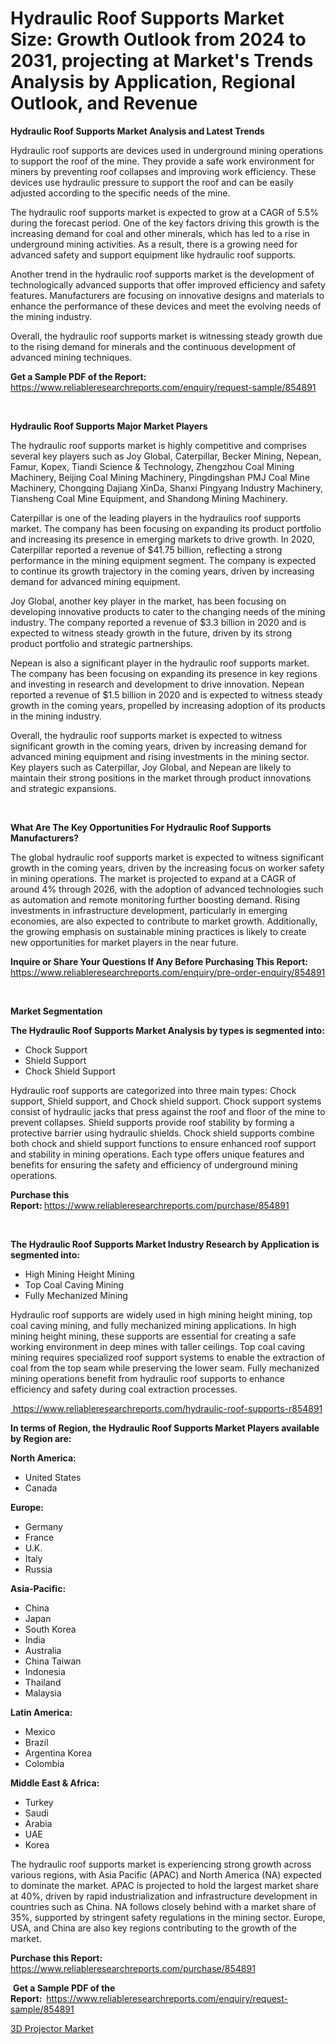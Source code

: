 <p><h1>Hydraulic Roof Supports Market Size: Growth Outlook from 2024 to 2031, projecting at Market's Trends Analysis by Application, Regional Outlook, and Revenue</h1></p><p><strong>Hydraulic Roof Supports Market Analysis and Latest Trends</strong></p>
<p><p>Hydraulic roof supports are devices used in underground mining operations to support the roof of the mine. They provide a safe work environment for miners by preventing roof collapses and improving work efficiency. These devices use hydraulic pressure to support the roof and can be easily adjusted according to the specific needs of the mine.</p><p>The hydraulic roof supports market is expected to grow at a CAGR of 5.5% during the forecast period. One of the key factors driving this growth is the increasing demand for coal and other minerals, which has led to a rise in underground mining activities. As a result, there is a growing need for advanced safety and support equipment like hydraulic roof supports.</p><p>Another trend in the hydraulic roof supports market is the development of technologically advanced supports that offer improved efficiency and safety features. Manufacturers are focusing on innovative designs and materials to enhance the performance of these devices and meet the evolving needs of the mining industry.</p><p>Overall, the hydraulic roof supports market is witnessing steady growth due to the rising demand for minerals and the continuous development of advanced mining techniques.</p></p>
<p><strong>Get a Sample PDF of the Report:&nbsp;</strong> <a href="https://www.reliableresearchreports.com/enquiry/request-sample/854891">https://www.reliableresearchreports.com/enquiry/request-sample/854891</a></p>
<p>&nbsp;</p>
<p><strong>Hydraulic Roof Supports Major Market Players</strong></p>
<p><p>The hydraulic roof supports market is highly competitive and comprises several key players such as Joy Global, Caterpillar, Becker Mining, Nepean, Famur, Kopex, Tiandi Science & Technology, Zhengzhou Coal Mining Machinery, Beijing Coal Mining Machinery, Pingdingshan PMJ Coal Mine Machinery, Chongqing Dajiang XinDa, Shanxi Pingyang Industry Machinery, Tiansheng Coal Mine Equipment, and Shandong Mining Machinery.</p><p>Caterpillar is one of the leading players in the hydraulics roof supports market. The company has been focusing on expanding its product portfolio and increasing its presence in emerging markets to drive growth. In 2020, Caterpillar reported a revenue of $41.75 billion, reflecting a strong performance in the mining equipment segment. The company is expected to continue its growth trajectory in the coming years, driven by increasing demand for advanced mining equipment.</p><p>Joy Global, another key player in the market, has been focusing on developing innovative products to cater to the changing needs of the mining industry. The company reported a revenue of $3.3 billion in 2020 and is expected to witness steady growth in the future, driven by its strong product portfolio and strategic partnerships.</p><p>Nepean is also a significant player in the hydraulic roof supports market. The company has been focusing on expanding its presence in key regions and investing in research and development to drive innovation. Nepean reported a revenue of $1.5 billion in 2020 and is expected to witness steady growth in the coming years, propelled by increasing adoption of its products in the mining industry.</p><p>Overall, the hydraulic roof supports market is expected to witness significant growth in the coming years, driven by increasing demand for advanced mining equipment and rising investments in the mining sector. Key players such as Caterpillar, Joy Global, and Nepean are likely to maintain their strong positions in the market through product innovations and strategic expansions.</p></p>
<p>&nbsp;</p>
<p><strong>What Are The Key Opportunities For Hydraulic Roof Supports Manufacturers?</strong></p>
<p><p>The global hydraulic roof supports market is expected to witness significant growth in the coming years, driven by the increasing focus on worker safety in mining operations. The market is projected to expand at a CAGR of around 4% through 2026, with the adoption of advanced technologies such as automation and remote monitoring further boosting demand. Rising investments in infrastructure development, particularly in emerging economies, are also expected to contribute to market growth. Additionally, the growing emphasis on sustainable mining practices is likely to create new opportunities for market players in the near future.</p></p>
<p><strong>Inquire or Share Your Questions If Any Before Purchasing This Report:</strong> <a href="https://www.reliableresearchreports.com/enquiry/pre-order-enquiry/854891">https://www.reliableresearchreports.com/enquiry/pre-order-enquiry/854891</a></p>
<p>&nbsp;</p>
<p><strong>Market Segmentation</strong></p>
<p><strong>The Hydraulic Roof Supports Market Analysis by types is segmented into:</strong></p>
<p><ul><li>Chock Support</li><li>Shield Support</li><li>Chock Shield Support</li></ul></p>
<p><p>Hydraulic roof supports are categorized into three main types: Chock support, Shield support, and Chock shield support. Chock support systems consist of hydraulic jacks that press against the roof and floor of the mine to prevent collapses. Shield supports provide roof stability by forming a protective barrier using hydraulic shields. Chock shield supports combine both chock and shield support functions to ensure enhanced roof support and stability in mining operations. Each type offers unique features and benefits for ensuring the safety and efficiency of underground mining operations.</p></p>
<p><strong>Purchase this Report:&nbsp;</strong><a href="https://www.reliableresearchreports.com/purchase/854891">https://www.reliableresearchreports.com/purchase/854891</a></p>
<p>&nbsp;</p>
<p><strong>The Hydraulic Roof Supports Market Industry Research by Application is segmented into:</strong></p>
<p><ul><li>High Mining Height Mining</li><li>Top Coal Caving Mining</li><li>Fully Mechanized Mining</li></ul></p>
<p><p>Hydraulic roof supports are widely used in high mining height mining, top coal caving mining, and fully mechanized mining applications. In high mining height mining, these supports are essential for creating a safe working environment in deep mines with taller ceilings. Top coal caving mining requires specialized roof support systems to enable the extraction of coal from the top seam while preserving the lower seam. Fully mechanized mining operations benefit from hydraulic roof supports to enhance efficiency and safety during coal extraction processes.</p></p>
<p><a href="https://www.reliableresearchreports.com/hydraulic-roof-supports-r854891">&nbsp;https://www.reliableresearchreports.com/hydraulic-roof-supports-r854891</a></p>
<p><strong>In terms of Region, the Hydraulic Roof Supports Market Players available by Region are:</strong></p>
<p>
    <p> <strong> North America: </strong>
        <ul>
            <li>United States</li>
            <li>Canada</li>
        </ul>
        </p> 
    <p> <strong> Europe: </strong>
        <ul>
            <li>Germany</li>
            <li>France</li>
            <li>U.K.</li>
            <li>Italy</li>
            <li>Russia</li>
        </ul>
        </p> 
    <p> <strong> Asia-Pacific: </strong>
        <ul>
            <li>China</li>
            <li>Japan</li>
            <li>South Korea</li>
            <li>India</li>
            <li>Australia</li>
            <li>China Taiwan</li>
            <li>Indonesia</li>
            <li>Thailand</li>
            <li>Malaysia</li>
        </ul>
        </p> 
    <p> <strong> Latin America: </strong>
        <ul>
            <li>Mexico</li>
            <li>Brazil</li>
            <li>Argentina Korea</li>
            <li>Colombia</li>
        </ul>
        </p> 
    <p> <strong> Middle East & Africa: </strong>
        <ul>
            <li>Turkey</li>
            <li>Saudi</li>
            <li>Arabia</li>
            <li>UAE</li>
            <li>Korea</li>
        </ul>
    </p>
    </p>
<p><p>The hydraulic roof supports market is experiencing strong growth across various regions, with Asia Pacific (APAC) and North America (NA) expected to dominate the market. APAC is projected to hold the largest market share at 40%, driven by rapid industrialization and infrastructure development in countries such as China. NA follows closely behind with a market share of 35%, supported by stringent safety regulations in the mining sector. Europe, USA, and China are also key regions contributing to the growth of the market.</p></p>
<p><strong>Purchase this Report: </strong><a href="https://www.reliableresearchreports.com/purchase/854891">https://www.reliableresearchreports.com/purchase/854891</a></p>
<p>&nbsp;<strong>Get a Sample PDF of the Report:&nbsp;&nbsp;</strong><a href="https://www.reliableresearchreports.com/enquiry/request-sample/854891">https://www.reliableresearchreports.com/enquiry/request-sample/854891</a></p>
<p><strong></strong></p>
<p><p><a href="https://github.com/RickHolmes3/Market-Research-Report-List-4/blob/main/3d-projector-market.md">3D Projector Market</a></p></p>